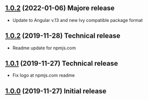 <a name="2.0.0"></a>
## [1.0.2](https://github.com/kolkov/angular-editor/compare/v1.2.0...v2.0.0) (2022-01-06) Majore release
* Update to Angular v.13 and new Ivy compatible package format

<a name="1.0.2"></a>
## [1.0.2](https://github.com/kolkov/angular-editor/compare/v1.0.1...v1.0.2) (2019-11-28) Technical release
* Readme update for npmjs.com

<a name="1.0.1"></a>
## [1.0.1](https://github.com/kolkov/angular-editor/compare/v1.0.0...v1.0.1) (2019-11-27) Technical release
* Fix logo at npmjs.com readme

<a name="1.0.0"></a>
## [1.0.0](https://github.com/kolkov/angular-editor/compare/v1.0.0-rc.2...v1.0.0) (2019-11-27) Initial release

